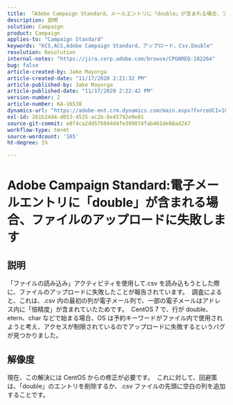```yaml
---
title: 「Adobe Campaign Standard。メールエントリに「double」が含まれる場合、ファイルのアップロードに失敗します
description: 説明
solution: Campaign
product: Campaign
applies-to: "Campaign Standard"
keywords: "KCS,ACS,Adobe Campaign Standard，アップロード，Csv,Double"
resolution: Resolution
internal-notes: "https://jira.corp.adobe.com/browse/CPGNREQ-102264"
bug: false
article-created-by: Jake Mayorga
article-created-date: "11/17/2020 2:21:32 PM"
article-published-by: Jake Mayorga
article-published-date: "11/17/2020 2:22:42 PM"
version-number: 2
article-number: KA-16538
dynamics-url: "https://adobe-ent.crm.dynamics.com/main.aspx?forceUCI=1&pagetype=entityrecord&etn=knowledgearticle&id=35fe582f-e028-eb11-a813-000d3a593c3f"
exl-id: 261b24d4-d053-4535-ac2b-8e45792e9e01
source-git-commit: e8f4ca2dd578944d4fe399074fab461de88ad247
workflow-type: tm+mt
source-wordcount: '165'
ht-degree: 1%

---
```


# Adobe Campaign Standard:電子メールエントリに「double」が含まれる場合、ファイルのアップロードに失敗します

## 説明

「ファイルの読み込み」アクティビティを使用して.csv を読み込もうとした際に、ファイルのアップロードに失敗したことが報告されています。  調査によると、これは、.csv 内の最初の列が電子メール列で、一部の電子メールはアドレス内に「倍精度」が含まれていたためです。  CentOS 7 で、行が double、etern、char などで始まる場合、OS は予約キーワードがファイル内で使用されようと考え、アクセスが制限されているのでアップロードに失敗するというバグが見つかりました。

## 解像度

現在、この解決には CentOS からの修正が必要です。  これに対して、回避策は、「double」のエントリを削除するか、.csv ファイルの先頭に空白の列を追加することです。
